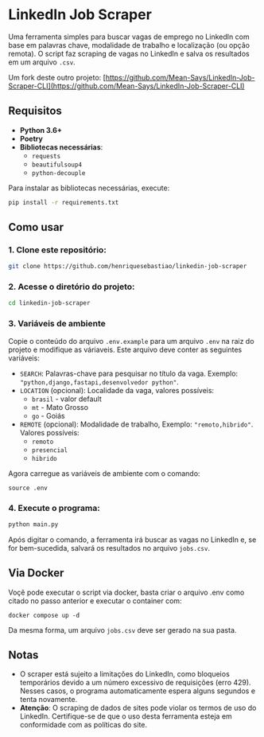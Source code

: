 # LinkedIn Job Scraper

Uma ferramenta simples para buscar vagas de emprego no LinkedIn com base em palavras chave, modalidade de trabalho e localização (ou opção remota). O script faz scraping de vagas no LinkedIn e salva os resultados em um arquivo `.csv`.

Um fork deste outro projeto: [https://github.com/Mean-Says/LinkedIn-Job-Scraper-CLI](https://github.com/Mean-Says/LinkedIn-Job-Scraper-CLI)

## Requisitos

- **Python 3.6+**
- **Poetry**
- **Bibliotecas necessárias**:
  - `requests`
  - `beautifulsoup4`
  - `python-decouple`

Para instalar as bibliotecas necessárias, execute:

```bash
pip install -r requirements.txt
```

## Como usar

### 1. Clone este repositório:

   ```bash
   git clone https://github.com/henriquesebastiao/linkedin-job-scraper
   ```

### 2. Acesse o diretório do projeto:

   ```bash
   cd linkedin-job-scraper
   ```

### 3. Variáveis de ambiente

Copie o conteúdo do arquivo `.env.example` para um arquivo `.env` na raiz do projeto e modifique as váriaveis. Este arquivo deve conter as seguintes variáveis:

- `SEARCH`: Palavras-chave para pesquisar no título da vaga. Exemplo: `"python,django,fastapi,desenvolvedor python"`.
- `LOCATION` (opcional): Localidade da vaga, valores possíveis:
   - `brasil` - valor default
   - `mt` - Mato Grosso
   - `go` - Goiás
- `REMOTE` (opcional): Modalidade de trabalho, Exemplo: `"remoto,hibrido"`. Valores possíveis:
   - `remoto`
   - `presencial`
   - `hibrido`

Agora carregue as variáveis de ambiente com o comando:

```shell
source .env
```

### 4. Execute o programa:

   ```bash
   python main.py
   ```

Após digitar o comando, a ferramenta irá buscar as vagas no LinkedIn e, se for bem-sucedida, salvará os resultados no arquivo `jobs.csv`.

## Via Docker

Voçê pode executar o script via docker, basta criar o arquivo .env como citado no passo anterior e executar o container com:

```shell
docker compose up -d
```

Da mesma forma, um arquivo `jobs.csv` deve ser gerado na sua pasta.

## Notas

- O scraper está sujeito a limitações do LinkedIn, como bloqueios temporários devido a um número excessivo de requisições (erro 429). Nesses casos, o programa automaticamente espera alguns segundos e tenta novamente.
- **Atenção**: O scraping de dados de sites pode violar os termos de uso do LinkedIn. Certifique-se de que o uso desta ferramenta esteja em conformidade com as políticas do site.
